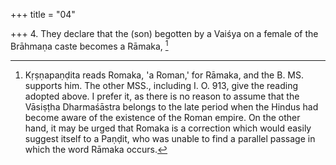 +++
title = "04"

+++
4. They declare that the (son) begotten by a Vaiśya on a female of the Brāhmaṇa caste becomes a Rāmaka, [^2] 


[^2]:  Kṛṣṇapaṇḍita reads Romaka, 'a Roman,' for Rāmaka, and the B. MS. supports him. The other MSS., including I. O. 913, give the reading adopted above. I prefer it, as there is no reason to assume that the Vāsiṣṭha Dharmaśāstra belongs to the late period when the Hindus had become aware of the existence of the Roman empire. On the other hand, it may be urged that Romaka is a correction which would easily suggest itself to a Paṇḍit, who was unable to find a parallel passage in which the word Rāmaka occurs.
